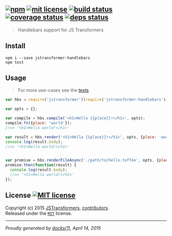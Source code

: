 ## [![npm][npmjs-img]][npmjs-url] [![mit license][license-img]][license-url] [![build status][travis-img]][travis-url] [![coverage status][coveralls-img]][coveralls-url] [![deps status][daviddm-img]][daviddm-url]

> Handlebars support for JS Transformers

## Install
```
npm i --save jstransformer-handlebars
npm test
```


## Usage
> For more use-cases see the [tests](./test/index.js)

```js
var hbs = require('jstransformer')(require('jstransformer-handlebars'));

var opts = {};

var compile = hbs.compile('<h1>Hello {{place}}!</h1>', opts);
compile.fn({place: 'world'});
//=> '<h1>Hello world!</h1>'

var result = hbs.render('<h1>Hello {{place}}!</h1>', opts, {place: 'world'});
console.log(result.body);
//=> '<h1>Hello world!</h1>'


var promise = hbs.renderFileAsync('./path/to/hello.toffee', opts, {place: 'world'});
promise.then(function(result) {
  console.log(result.body);
  //=> '<h1>Hello world!</h1>'
});
```


## License [![MIT license][license-img]][license-url]
Copyright (c) 2015 [JSTransformers][jstransformers-url], [contributors][contrib-graf].  
Released under the [`MIT`][license-url] license.


[jstransformers-url]: https://github.com/jstransformers

[npmjs-url]: http://npm.im/jstransformer-handlebars
[npmjs-img]: https://img.shields.io/npm/v/jstransformer-handlebars.svg?style=flat&label=jstransformer-handlebars

[coveralls-url]: https://coveralls.io/r/jstransformers/jstransformer-handlebars?branch=master
[coveralls-img]: https://img.shields.io/coveralls/jstransformers/jstransformer-handlebars.svg?style=flat

[license-url]: https://github.com/jstransformers/jstransformer-handlebars/blob/master/LICENSE.md
[license-img]: https://img.shields.io/badge/license-MIT-blue.svg?style=flat

[travis-url]: https://travis-ci.org/jstransformers/jstransformer-handlebars
[travis-img]: https://img.shields.io/travis/jstransformers/jstransformer-handlebars.svg?style=flat

[daviddm-url]: https://david-dm.org/jstransformers/jstransformer-handlebars
[daviddm-img]: https://img.shields.io/david/jstransformers/jstransformer-handlebars.svg?style=flat

[contrib-more]: http://j.mp/1stW47C
[contrib-graf]: https://github.com/jstransformers/jstransformer-handlebars/graphs/contributors

***

_Proudly generated by [docks(1)](https://github.com/tunnckoCore), April 14, 2015_